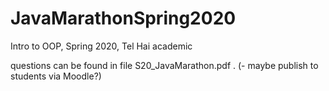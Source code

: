 # JavaMarathonSpring2020
Intro to OOP, Spring 2020, Tel Hai academic


questions can be found in file S20_JavaMarathon.pdf .
(- maybe publish to students via Moodle?)
